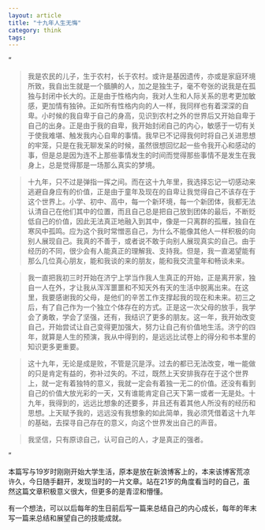 ```yaml
---
layout: article
title: "十九年人生无悔"
category: think
tags: 
---
```


“

> 我是农民的儿子，生于农村，长于农村。或许是基因遗传，亦或是家庭环境所致，我自出生就是一个腼腆的人，加之是独生子，毫不夸张的说我是在孤独与封闭中长大的。正是由于性格内向，我对人生和人际关系的思考更加敏感，更加情有独钟。正如所有性格内向的人一样，我同样也有着深深的自卑。小时候的我自卑于自己的身高，见识到农村之外的世界后又开始自卑于自己的出身。正是由于我的自卑，我开始封闭自己的内心，敏感于一切有关于使我难堪、触发我内心自卑的事情。我早已不记得我何时将自己关进思想的牢笼，只是在我无聊发呆的时候，虽然很想回忆起一些令我开心和感动的事，但是总是因为连不上那些事情发生的时间而觉得那些事情不是发生在我身上，总是觉得那是一场那么真实的梦境。

> 十九年，只不过是弹指一挥之间。而在这十九年里，我选择忘记一切感动来逃避自身应有的价值，正是由于童年及现在的自卑让我觉得自己不该存在于这个世界上。小学、初中、高中，每一个新环境，每一个新团体，我都无法认清自己在他们其中的位置，而且自己总是把自己放到团体的最后，不断贬低自己的价值，因此无法真正地融入到其中，像是一只离群的孤雁，独自在寒风中孤鸣。应为这个我时常憎恶自己，为什么不能像其他人一样积极的向别人展现自己。我真的不善于，或者说不敢于向别人展现真实的自己。由于经历的不同，很少会有人能真正的理解我、支持我。但是，我一直渴望能有那么几位真心朋友，能和我谈的来的朋友，能和我交流童年和畅谈未来。

> 我一直把我初三时开始在济宁上学当作我人生真正的开始，正是离开家，独自一人在外，才让我从浑浑噩噩和不知天外有天的生活中脱离出来。在这里，我要感谢我的父母，是他们的辛苦工作支撑起我的现在和未来。初三之后，有了自己作为一个独立个体存在的方式。正是这一次父母的放手，我学会了勇敢，学会了坚强，还有，我结识了更多的朋友。这一年，我开始改变自己，开始尝试让自己变得更加强大，努力让自己有价值地生活。济宁的四年，就算是人生的预演，我从中得到的，是远远比试卷上的得分和书本里的知识更多更重要。

> 这十九年，无论是成是败，不管是沉是浮。过去的都已无法改变，唯一能做的只是肯定有益的，弥补过失的。不过，既然上天安排我存在于这个世界上，就一定有着独特的意义，我就一定会有着独一无二的价值。还没有看到自己的价值大放光彩的一天，又有谁能肯定自己天下第一或者一无是处。十九年，我得到的，远远比想象的还要多，并且还有着其他人所没有的经历和思想。上天赋予我的，远远没有我想象的如此简单，我必须凭借着这十九年的基础，去探寻自己存在的意义，向这个世界发出自己的声音。

> 我坚信，只有原谅自己，认可自己的人，才是真正的强者。

”

本篇写与19岁时刚刚开始大学生活，原本是放在新浪博客上的，本来该博客荒凉许久，今日随手翻开，发现当时的一片文章。站在21岁的角度看当时的自己，虽然这篇文章积极意义很大，但更多的是青涩和懵懂。

有一个想法，可以以后每年的生日前后写一篇来总结自己的内心成长，每年的年末写一篇来总结和展望自己的技能成就。
